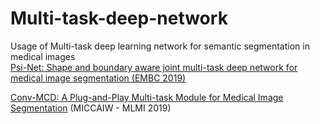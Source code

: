 # Multi-task-deep-network
Usage of Multi-task deep learning network for semantic segmentation in medical images <br/>
[Psi-Net:  Shape  and  boundary  aware  joint  multi-task  deep  network  for medical  image  segmentation (EMBC 2019)](https://arxiv.org/abs/1902.04099) <br/>

[Conv-MCD: A Plug-and-Play Multi-task Module for Medical Image Segmentation](https://arxiv.org/abs/1908.05311) (MICCAIW - MLMI 2019)
